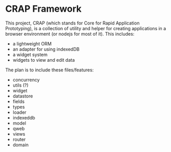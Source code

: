 # CRAP Framework

This project, CRAP (which stands for Core for Rapid Application Prototyping), is
a collection of utility and helper for creating applications in a browser
environment (or nodejs for most of it). This includes:

- a lightweight ORM
- an adapter for using indexedDB
- a widget system
- widgets to view and edit data

The plan is to include these files/features:

- concurrency
- utils (?)
- widget
- datastore
- fields
- types
- loader
- indexeddb
- model
- qweb
- views
- router
- domain
